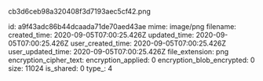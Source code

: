 cb3d6ceb98a320408f3d7193aec5cf42.png

id: a9f43adc86b44dcaada71de70aed43ae
mime: image/png
filename: 
created_time: 2020-09-05T07:00:25.426Z
updated_time: 2020-09-05T07:00:25.426Z
user_created_time: 2020-09-05T07:00:25.426Z
user_updated_time: 2020-09-05T07:00:25.426Z
file_extension: png
encryption_cipher_text: 
encryption_applied: 0
encryption_blob_encrypted: 0
size: 11024
is_shared: 0
type_: 4